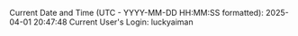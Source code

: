 Current Date and Time (UTC - YYYY-MM-DD HH:MM:SS formatted): 2025-04-01 20:47:48
Current User's Login: luckyaiman
